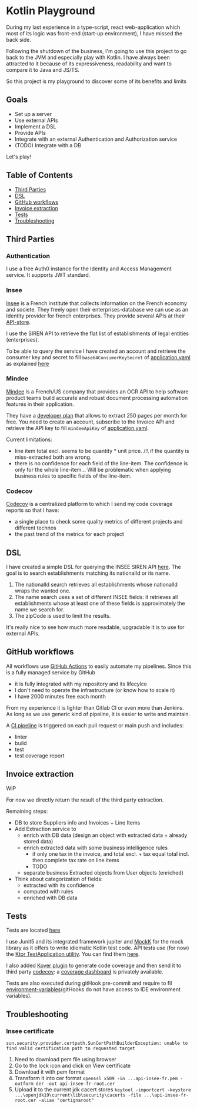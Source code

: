 # Kotlin Playground

During my last experience in a type-script, react web-application which most of its logic was front-end (start-up environment),
I have missed the back side.

Following the shutdown of the business, I'm going to use this project to go back to the JVM and especially play with Kotlin.
I have always been attracted to it because of its expressiveness, readability and want to compare it to Java and JS/TS.

So this project is my playground to discover some of its benefits and limits

## Goals

* Set up a server
* Use external APIs
* Implement a DSL
* Provide APIs 
* Integrate with an external Authentication and Authorization service
* (TODO) Integrate with a DB

Let's play!

## Table of Contents

- [Third Parties](#Third-Parties)
- [DSL](#DSL)
- [GitHub workflows](#GitHub-workflows)
- [Invoice extraction](#Invoice-Extraction)
- [Tests](#Tests)
- [Troubleshooting](#Troubleshooting)


## Third Parties

### Authentication 

I use a free Auth0 instance for the Identity and Access Management service. It supports JWT standard.

### Insee

[Insee](https://www.insee.fr/en/accueil) is a French institute that collects information on the French economy and societe.
They freely open their enterprises-database we can use as an Identity provider for french enterprises.
They provide several APIs at their [API-store](https://api.insee.fr/catalogue/).

I use the SIREN API to retrieve the flat list of establishments of legal entities (enterprises).

To be able to query the service I have created an account and retrieve the consumer key and secret to fill `base64ConsumerKeySecret` of [application.yaml](app/src/main/resources/application.yaml) as explained [here](https://api.insee.fr/catalogue/site/themes/wso2/subthemes/insee/pages/help.jag)

### Mindee

[Mindee](https://developers.mindee.com/docs/java-ocr-sdk) is  a French/US company that provides an OCR API to help software product teams build accurate and robust document processing automation features in their application.

They have a [developer plan](https://mindee.com/pricing) that allows to extract 250 pages per month for free. You need to create an account, subscribe to the Invoice API and retrieve the API key to fill `mindeeApiKey` of [application.yaml](app/src/main/resources/application.yaml).

Current limitations:
* line item total excl. seems to be quantity * unit price. /!\ if the quantity is miss-extracted both are wrong.
* there is no confidence for each field of the line-item. The confidence is only for the whole line-item... Will be problematic when applying business rules to specific fields of the line-item.

### Codecov

[Codecov](https://about.codecov.io) is a centralized platform to which I send my code coverage reports so that I have:
* a single place to check some quality metrics of different projects and different technos
* the past trend of the metrics for each project

## DSL
I have created a simple DSL for querying the INSEE SIREN API [here](app/src/main/kotlin/com/fabien/organisationIdentity/insee/InseeQueryDsl.kt).
The goal is to search establishments matching its nationalId or its name.
1. The nationalId search retrieves all establishments whose nationalId wraps the wanted one.
2. The name search uses a set of different INSEE fields: it retrieves all establishments whose at least one of these fields is approximately the name we search for.
3. The zipCode is used to limit the results.

It's really nice to see how much more readable, upgradable it is to use for external APIs.

## GitHub workflows
All workflows use [GitHub Actions](https://github.com/features/actions)  to easily automate my pipelines.
Since this is a fully managed service by GitHub
* it is fully integrated with my repository and its lifecylce
* I don't need to operate the infrastructure (or know how to scale it)
* I have 2000 minutes free each month

From my experience it is lighter than Gitlab CI or even more than Jenkins. 
As long as we use generic kind of pipeline, it is easier to write and maintain.

A [CI pipeline](.github/workflows/ci.yml) is triggered on each pull request or main push and includes:
* linter
* build
* test
* test coverage report


## Invoice extraction
WIP

For now we directly return the result of the third party extraction.

Remaining steps:
* DB to store Suppliers info and Invoices + Line Items
* Add Extraction service to 
  * enrich with DB data (design an object with extracted data + already stored data)
  * enrich extracted data with some business intelligence rules
    * if only one tax in the invoice, and total excl. + tax equal total incl. then complete tax rate on line items
    * TODO
  * separate business Extracted objects from User objects (enriched)
* Think about categorization of fields:
  * extracted with its confidence
  * computed with rules
  * enriched with DB data
  

## Tests
Tests are located [here](app/src/test/kotlin/com/fabien)

I use Junit5 and its integrated framework jupiter  and [MockK](https://mockk.io/) for the mock library as it offers to write idiomatic Kotlin test code.
API tests use (for now) the [Ktor TestApplication utility](https://ktor.io/docs/testing.html#overview). You can find them [here](app/src/test/kotlin/com/fabien/organisationIdentity/insee/OrganizationIdentityTest.kt).

I also added [Kover plugin](https://github.com/Kotlin/kotlinx-kover) to generate code coverage and then send it to third party [codecov](#Codecov): a [coverage dashboard](https://app.codecov.io/github/Fabien-R/kotlin-playground) is privately available.

Tests are also executed during gitHook pre-commit and require to fil [environment-variables](.githooks/environment-variables)(gitHooks do not have access to IDE environment variables).

## Troubleshooting

### Insee certificate
```
sun.security.provider.certpath.SunCertPathBuilderException: unable to find valid certification path to requested target
```
1. Need to download pem file using browser
2. Go to the lock icon and click on View certificate
3. Download it with pem format
4. Transform it into cer format ```openssl x509 -in ...api-insee-fr.pem -outform der -out api-insee-fr-root.cer```
5. Upload it to the current jdk cacert stores ```keytool -importcert -keystore ...\openjdk19\current\lib\security\cacerts -file ...\api-insee-fr-root.cer -alias "certignaroot"```